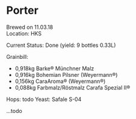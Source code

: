 # Porter

Brewed on 11.03.18  
Location: HKS

Current Status: Done (yield: 9 bottles 0.33L)

Grainbill:
- 0,918kg Barke® Münchner Malz
- 0,916kg Bohemian Pilsner (Weyermann®)
- 0,156kg CaraAroma® (Weyermann®)
- 0,088kg Farbmalz/Röstmalz Carafa Spezial II®

Hops: todo
Yeast: Safale S-04

...todo
